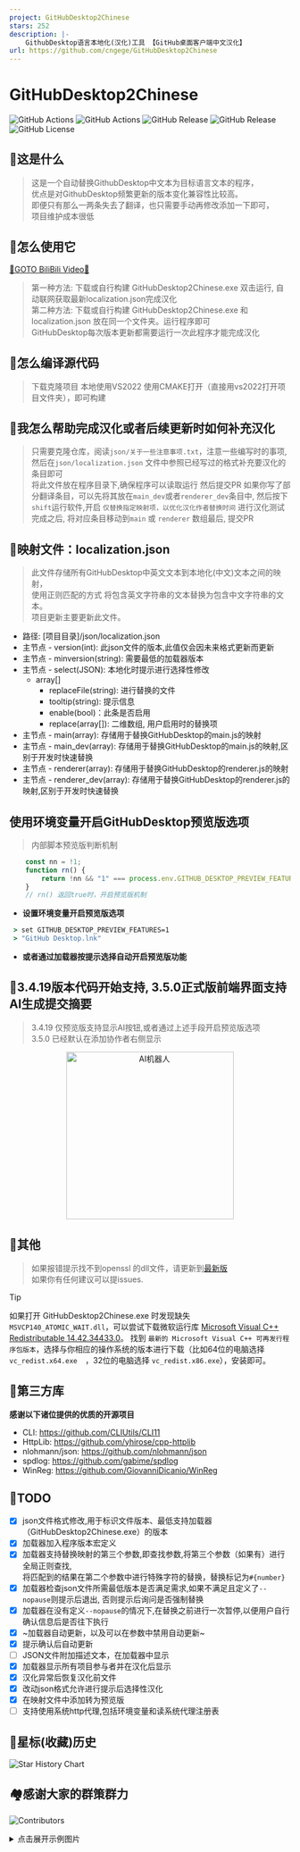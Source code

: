 ```yaml
---
project: GitHubDesktop2Chinese
stars: 252
description: |-
    GithubDesktop语言本地化(汉化)工具 【GitHub桌面客户端中文汉化】
url: https://github.com/cngege/GitHubDesktop2Chinese
---
```


# GitHubDesktop2Chinese

![GitHub Actions](https://img.shields.io/github/actions/workflow/status/cngege/GitHubDesktop2Chinese/build.yml)
![GitHub Actions](https://img.shields.io/github/actions/workflow/status/cngege/GitHubDesktop2Chinese/check.yml?label=json检查)
![GitHub Release](https://img.shields.io/github/v/release/cngege/GitHubDesktop2Chinese)
![GitHub Release](https://img.shields.io/badge/Cpp-json-blue?logo=cplusplus)
![GitHub License](https://img.shields.io/github/license/cngege/GitHubDesktop2Chinese)



## 🥮这是什么

> 这是一个自动替换GithubDesktop中文本为目标语言文本的程序，  
  优点是对GithubDesktop频繁更新的版本变化兼容性比较高。  
  即便只有那么一两条失去了翻译，也只需要手动再修改添加一下即可，  
  项目维护成本很低  

## 🎯怎么使用它

[🎀GOTO BiliBili Video🎀](https://www.bilibili.com/video/BV17HpSeHEaC/)

> 第一种方法: 下载或自行构建 GitHubDesktop2Chinese.exe 双击运行, 自动联网获取最新localization.json完成汉化  
  第二种方法: 下载或自行构建 GitHubDesktop2Chinese.exe  和 localization.json  放在同一个文件夹。运行程序即可  
  GitHubDesktop每次版本更新都需要运行一次此程序才能完成汉化

## 🎏怎么编译源代码

> 下载克隆项目 本地使用VS2022 使用CMAKE打开（直接用vs2022打开项目文件夹），即可构建

## 👕我怎么帮助完成汉化或者后续更新时如何补充汉化

> 只需要克隆仓库，阅读`json/关于一些注意事项.txt`，注意一些编写时的事项, 然后在`json/localization.json` 文件中参照已经写过的格式补充要汉化的条目即可  
  将此文件放在程序目录下,确保程序可以读取运行 然后提交PR
> 如果你写了部分翻译条目，可以先将其放在`main_dev`或者`renderer_dev`条目中, 然后按下`shift`运行软件,开启 `仅替换指定映射项，以优化汉化作者替换时间` 进行汉化测试
  完成之后, 将对应条目移动到`main` 或 `renderer` 数组最后, 提交PR

## 🍬映射文件：localization.json
> 此文件存储所有GitHubDesktop中英文文本到本地化(中文)文本之间的映射，  
  使用正则匹配的方式 将包含英文字符串的文本替换为包含中文字符串的文本。  
  项目更新主要更新此文件。

- 路径: [项目目录]/json/localization.json
- 主节点 - version(int): 此json文件的版本,此值仅会因未来格式更新而更新
- 主节点 - minversion(string): 需要最低的加载器版本
- 主节点 - select(JSON): 本地化时提示进行选择性修改
  - array[]
    - replaceFile(string): 进行替换的文件
    - tooltip(string): 提示信息
    - enable(bool)：此条是否启用
    - replace(array[]): 二维数组, 用户启用时的替换项
- 主节点 - main(array): 存储用于替换GitHubDesktop的main.js的映射
- 主节点 - main_dev(array): 存储用于替换GitHubDesktop的main.js的映射,区别于开发时快速替换
- 主节点 - renderer(array): 存储用于替换GitHubDesktop的renderer.js的映射
- 主节点 - renderer_dev(array): 存储用于替换GitHubDesktop的renderer.js的映射,区别于开发时快速替换

## 使用环境变量开启GitHubDesktop预览版选项
> 内部脚本预览版判断机制  
```javascript
	const nn = !1;
	function rn() {
		return !nn && "1" === process.env.GITHUB_DESKTOP_PREVIEW_FEATURES
	}
	// rn() 返回true时，开启预览版机制
```

 - **设置环境变量开启预览版选项**  

```cmd
 > set GITHUB_DESKTOP_PREVIEW_FEATURES=1
 > "GitHub Desktop.lnk"
```
 - **或者通过加载器按提示选择自动开启预览版功能**

## 🤖3.4.19版本代码开始支持, 3.5.0正式版前端界面支持AI生成提交摘要
> 3.4.19 仅预览版支持显示AI按钮,或者通过上述手段开启预览版选项  
  3.5.0  已经默认在添加协作者右侧显示
<p align="center">
  <img src="https://github.com/user-attachments/assets/cf9eff13-4bfc-4965-ac09-15d9e4d2b6dc" alt="AI机器人" width="300px">
</p>

## 🧭其他

> 如果报错提示找不到openssl 的dll文件，请更新到[最新版](https://github.com/cngege/GitHubDesktop2Chinese/releases)   
  如果你有任何建议可以提issues.

> [!tip]
> 如果打开 GitHubDesktop2Chinese.exe 时发现缺失 `MSVCP140_ATOMIC_WAIT.dll`，可以尝试下载微软运行库 [Microsoft Visual C++ Redistributable 14.42.34433.0](https://learn.microsoft.com/zh-cn/cpp/windows/latest-supported-vc-redist?view=msvc-170)。
> 找到 `最新的 Microsoft Visual C++ 可再发行程序包版本`，选择与你相应的操作系统的版本进行下载（比如64位的电脑选择 `vc_redist.x64.exe	`，32位的电脑选择 `vc_redist.x86.exe`），安装即可。

## 🍬第三方库  
**感谢以下诸位提供的优质的开源项目**  

- CLI: https://github.com/CLIUtils/CLI11  
- HttpLib: https://github.com/yhirose/cpp-httplib  
- nlohmann/json: https://github.com/nlohmann/json  
- spdlog: https://github.com/gabime/spdlog  
- WinReg: https://github.com/GiovanniDicanio/WinReg  

## 🎋TODO  
 - [x] json文件格式修改,用于标识文件版本、最低支持加载器（GitHubDesktop2Chinese.exe）的版本
 - [x] 加载器加入程序版本宏定义
 - [x] 加载器支持替换映射的第三个参数,即查找参数,将第三个参数（如果有）进行全局正则查找,  
       将匹配到的结果在第二个参数中进行特殊字符的替换，替换标记为`#{number}`
 - [x] 加载器检查json文件所需最低版本是否满足需求,如果不满足且定义了`--nopause`则提示后退出,
       否则提示后询问是否强制替换
 - [x] 加载器在没有定义`--nopause`的情况下,在替换之前进行一次暂停,以便用户自行确认信息后是否往下执行
 - [x] ~加载器自动更新，以及可以在参数中禁用自动更新~
 - [x] 提示确认后自动更新
 - [ ] JSON文件附加描述文本，在加载器中显示
 - [x] 加载器显示所有项目参与者并在汉化后显示
 - [x] 汉化异常后恢复汉化前文件
 - [x] 改动json格式允许进行提示后选择性汉化
 - [x] 在映射文件中添加转为预览版
 - [ ] 支持使用系统http代理,包括环境变量和读系统代理注册表

## 🍬星标(收藏)历史
![Star History Chart](https://api.star-history.com/svg?repos=cngege/GitHubDesktop2Chinese&type=Date)

## 🏘️感谢大家的群策群力  
![Contributors](https://contrib.rocks/image?repo=cngege/GitHubDesktop2Chinese)

<details>
    <summary>点击展开示例图片</summary>
<img src="https://github.com/lkyero/GitHubDesktop_zh/assets/28597788/3023d028-8f63-4919-8900-ab3e953a1f76" alt="展示图" />
</details>

